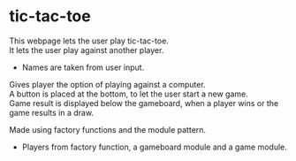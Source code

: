 # tic-tac-toe

This webpage lets the user play tic-tac-toe.  
It lets the user play against another player.  
- Names are taken from user input.  

Gives player the option of playing against a computer.  
A button is placed at the bottom, to let the user start a new game.  
Game result is displayed below the gameboard, when a player wins or the game results in a draw.

Made using factory functions and the module pattern.  
- Players from factory function, a gameboard module and a game module.
